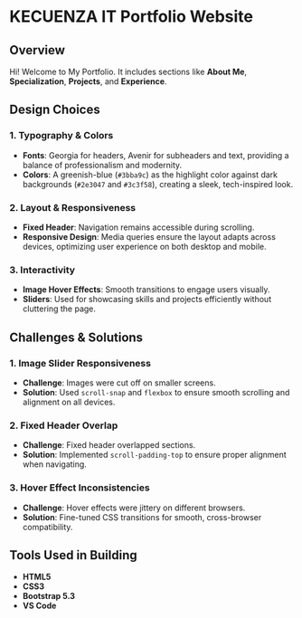 ﻿# KECUENZA IT Portfolio Website

## Overview
Hi! Welcome to My Portfolio. It includes sections like **About Me**, **Specialization**, **Projects**, and **Experience**.

## Design Choices

### 1. **Typography & Colors**
   - **Fonts**: Georgia for headers, Avenir for subheaders and text, providing a balance of professionalism and modernity.
   - **Colors**: A greenish-blue (`#3bba9c`) as the highlight color against dark backgrounds (`#2e3047` and `#3c3f58`), creating a sleek, tech-inspired look.

### 2. **Layout & Responsiveness**
   - **Fixed Header**: Navigation remains accessible during scrolling.
   - **Responsive Design**: Media queries ensure the layout adapts across devices, optimizing user experience on both desktop and mobile.

### 3. **Interactivity**
   - **Image Hover Effects**: Smooth transitions to engage users visually.
   - **Sliders**: Used for showcasing skills and projects efficiently without cluttering the page.

## Challenges & Solutions

### 1. **Image Slider Responsiveness**
   - **Challenge**: Images were cut off on smaller screens.
   - **Solution**: Used `scroll-snap` and `flexbox` to ensure smooth scrolling and alignment on all devices.

### 2. **Fixed Header Overlap**
   - **Challenge**: Fixed header overlapped sections.
   - **Solution**: Implemented `scroll-padding-top` to ensure proper alignment when navigating.

### 3. **Hover Effect Inconsistencies**
   - **Challenge**: Hover effects were jittery on different browsers.
   - **Solution**: Fine-tuned CSS transitions for smooth, cross-browser compatibility.

## Tools Used in Building
- **HTML5**
- **CSS3**
- **Bootstrap 5.3**
- **VS Code**
